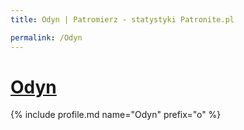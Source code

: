 ```yaml
---
title: Odyn | Patromierz - statystyki Patronite.pl

permalink: /Odyn
---
```


# [Odyn](https://patronite.pl/Odyn)

{% include profile.md name="Odyn" prefix="o" %}
